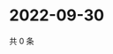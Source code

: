 # 2022-09-30

共 0 条

<!-- BEGIN WEIBO -->
<!-- 最后更新时间 Fri Sep 30 2022 14:10:19 GMT+0800 (China Standard Time) -->

<!-- END WEIBO -->
